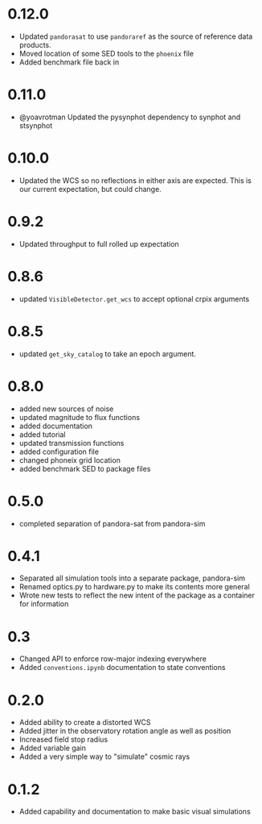# 0.12.0

- Updated `pandorasat` to use `pandoraref` as the source of reference data products.
- Moved location of some SED tools to the `phoenix` file
- Added benchmark file back in

# 0.11.0

- @yoavrotman Updated the pysynphot dependency to synphot and stsynphot

# 0.10.0

- Updated the WCS so no reflections in either axis are expected. This is our current expectation, but could change.

# 0.9.2

- Updated throughput to full rolled up expectation

# 0.8.6

- updated `VisibleDetector.get_wcs` to accept optional crpix arguments

# 0.8.5

- updated `get_sky_catalog` to take an epoch argument.

# 0.8.0

- added new sources of noise
- updated magnitude to flux functions
- added documentation
- added tutorial
- updated transmission functions
- added configuration file
- changed phoneix grid location
- added benchmark SED to package files

# 0.5.0

- completed separation of pandora-sat from pandora-sim

# 0.4.1

- Separated all simulation tools into a separate package, pandora-sim
- Renamed optics.py to hardware.py to make its contents more general
- Wrote new tests to reflect the new intent of the package as a container for information

# 0.3

- Changed API to enforce row-major indexing everywhere
- Added `conventions.ipynb` documentation to state conventions

# 0.2.0

- Added ability to create a distorted WCS
- Added jitter in the observatory rotation angle as well as position
- Increased field stop radius
- Added variable gain
- Added a very simple way to "simulate" cosmic rays

# 0.1.2

- Added capability and documentation to make basic visual simulations

